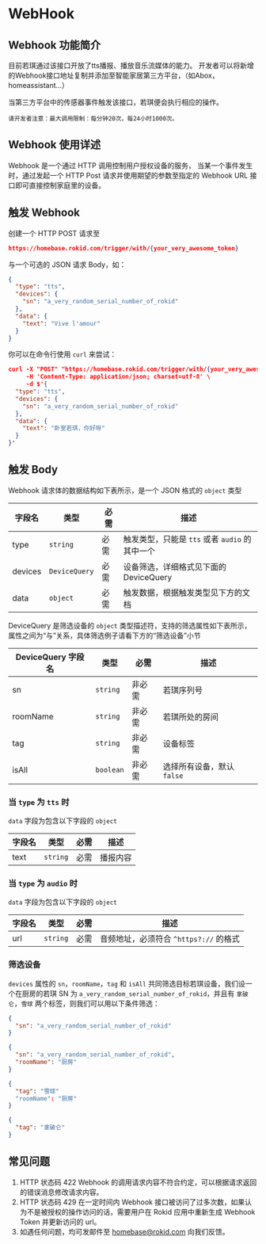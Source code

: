 # WebHook

## Webhook 功能简介

目前若琪通过该接口开放了tts播报、播放音乐流媒体的能力。
开发者可以将新增的Webhook接口地址复制并添加至智能家居第三方平台，（如Abox，homeassistant...）

当第三方平台中的传感器事件触发该接口，若琪便会执行相应的操作。

`请开发者注意：最大调用限制：每分钟20次，每24小时1000次。`

## Webhook 使用详述

Webhook 是一个通过 HTTP 调用控制用户授权设备的服务，
当某一个事件发生时，通过发起一个 HTTP Post 请求并使用期望的参数至指定的 Webhook URL 接口即可直接控制家庭里的设备。

## 触发 Webhook

创建一个 HTTP POST 请求至

```json
https://homebase.rokid.com/trigger/with/{your_very_awesome_token}
```

与一个可选的 JSON 请求 Body，如：

```json
{
  "type": "tts",
  "devices": {
    "sn": "a_very_random_serial_number_of_rokid"
  },
  "data": {
    "text": "Vive l'amour"
  }
}
```

你可以在命令行使用 `curl` 来尝试：

```json
curl -X "POST" "https://homebase.rokid.com/trigger/with/{your_very_awesome_token}" \
     -H 'Content-Type: application/json; charset=utf-8' \
     -d $'{
  "type": "tts",
  "devices": {
    "sn": "a_very_random_serial_number_of_rokid"
  },
  "data": {
    "text": "卧室若琪，你好呀"
  }
}'
```

## 触发 Body

Webhook 请求体的数据结构如下表所示，是一个 JSON 格式的 `object` 类型

字段名 | 类型 | 必需 | 描述
--- | --- | --- | ---
type | `string` | 必需 | 触发类型，只能是 `tts` 或者 `audio` 的其中一个
devices | `DeviceQuery` | 必需 | 设备筛选，详细格式见下面的 DeviceQuery
data | `object` | 必需 | 触发数据，根据触发类型见下方的文档

DeviceQuery 是筛选设备的 `object` 类型描述符，支持的筛选属性如下表所示，属性之间为“与”关系，具体筛选例子请看下方的“筛选设备”小节

DeviceQuery 字段名 | 类型 | 必需 | 描述
--- | --- | --- | ---
sn | `string` | 非必需 | 若琪序列号
roomName | `string` | 非必需 | 若琪所处的房间
tag | `string` | 非必需 | 设备标签
isAll | `boolean` | 非必需 | 选择所有设备，默认 `false`

### 当 `type` 为 `tts` 时

`data` 字段为包含以下字段的 `object`

字段名 | 类型 | 必需 | 描述
--- | --- | --- | ---
text | `string` | 必需 | 播报内容

### 当 `type` 为 `audio` 时

`data` 字段为包含以下字段的 `object`

字段名 | 类型 | 必需 | 描述
--- | --- | --- | ---
url | `string` | 必需 | 音频地址，必须符合 `^https?://` 的格式

### 筛选设备

`devices` 属性的 `sn`，`roomName`，`tag` 和 `isAll` 共同筛选目标若琪设备，我们设一个在厨房的若琪 SN 为 `a_very_random_serial_number_of_rokid`，并且有 `拿破仑`，`雪球` 两个标签，则我们可以用以下条件筛选：

```json
{
  "sn": "a_very_random_serial_number_of_rokid"
}
```

```json
{
  "sn": "a_very_random_serial_number_of_rokid",
  "roomName": "厨房"
}
```

```json
{
  "tag": "雪球"
  "roomName": "厨房"
}
```

```json
{
  "tag": "拿破仑"
}
```

## 常见问题

1. HTTP 状态码 422
  Webhook 的调用请求内容不符合约定，可以根据请求返回的错误消息修改请求内容。
2. HTTP 状态码 429
  在一定时间内 Webhook 接口被访问了过多次数，如果认为不是被授权的操作访问的话，需要用户在 Rokid 应用中重新生成 Webhook Token 并更新访问的 url。
3. 如遇任何问题，均可发邮件至 homebase@rokid.com 向我们反馈。
